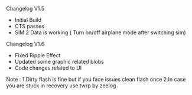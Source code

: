 Changelog V1.5

- Initial Build
- CTS passes
- SIM 2 Data is working ( Turn on/off airplane mode after switching sim)

Changelog V1.6

- Fixed Ripple Effect
- Updated some graphic related blobs
- Code changes related to UI

Note : 
1.Dirty flash is fine but if you face issues clean flash once 
2.In case you are stuck in recovery use twrp by zeelog

